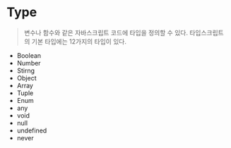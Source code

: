# Type

> 변수나 함수와 같은 자바스크립트 코드에 타입을 정의할 수 있다.
> 타입스크립트의 기본 타입에는 12가지의 타입이 있다.

- Boolean
- Number
- Stirng
- Object
- Array
- Tuple
- Enum
- any
- void
- null
- undefined
- never
